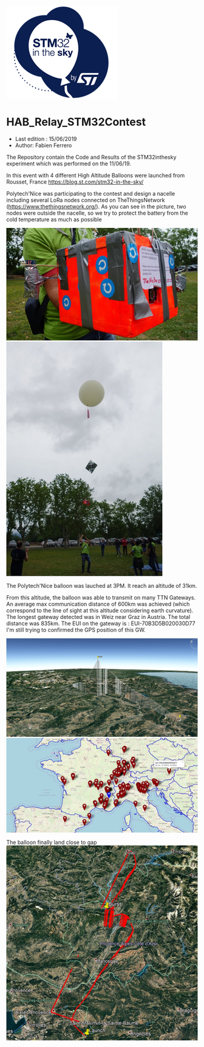 <img src="https://github.com/FabienFerrero/HAB_Relay_STM32Contest/blob/master/pictures/STM32-in-the-sky.png">


# HAB_Relay_STM32Contest
* Last edition : 15/06/2019
* Author: Fabien Ferrero

The Repository contain the Code and Results of the STM32inthesky experiment which was performed on the 11/06/19.

In this event with 4 different High Altitude Balloons were launched from Rousset, France
https://blog.st.com/stm32-in-the-sky/

Polytech'Nice was participating to the contest and design a nacelle including several LoRa nodes connected on TheThingsNetwork (https://www.thethingsnetwork.org/).
As you can see in the picture, two nodes were outside the nacelle, so we try to protect the battery from the cold temperature as much as possible

<img src="https://github.com/FabienFerrero/HAB_Relay_STM32Contest/blob/master/pictures/Nacelle.png">

<img src="https://github.com/FabienFerrero/HAB_Relay_STM32Contest/blob/master/pictures/launch.jpg">

The Polytech'Nice balloon was lauched at 3PM. It reach an altitude of 31km.

From this altitude, the balloon was able to transmit on many TTN Gateways. An average max communication distance of 600km was achieved (which correspond to the line of sight at this altitude considering earth curvature).
The longest gateway detected was in Weiz near Graz in Austria. The total distance was 835km.
The EUI on the gateway is : EUI-70B3D5B020030D77
I'm still trying to confirmed the GPS position of this GW.

<img src="https://github.com/FabienFerrero/HAB_Relay_STM32Contest/blob/master/pictures/vue_ballon2.png">

<img src="https://github.com/FabienFerrero/HAB_Relay_STM32Contest/blob/master/pictures/dipole2_2.jpg">

The balloon finally land close to gap
<img src="https://github.com/FabienFerrero/HAB_Relay_STM32Contest/blob/master/pictures/map.jpg">









